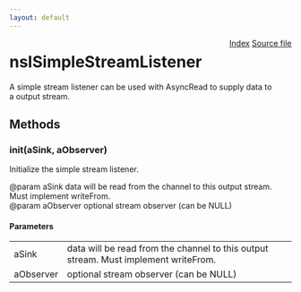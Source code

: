 ```yaml
---
layout: default
---
```

<div class='links' style='float:right'><a href="../index.html">Index</a>
<a href="http://dxr.mozilla.org/mozilla-central/source/netwerk/base/public/nsISimpleStreamListener.idl">Source file</a>
</div>

# nsISimpleStreamListener #
  
A simple stream listener can be used with AsyncRead to supply data to  
a output stream.  
  

## Methods ##

### init(aSink, aObserver) ###
  
Initialize the simple stream listener.  
  
@param aSink data will be read from the channel to this output stream.  
             Must implement writeFrom.  
@param aObserver optional stream observer (can be NULL)  
  

#### Parameters ####

<table>

<tr>
<td>aSink</td>
<td>data will be read from the channel to this output stream.  
             Must implement writeFrom.  
</td>
</tr>

<tr>
<td>aObserver</td>
<td>optional stream observer (can be NULL)  
</td>
</tr>

</table>
